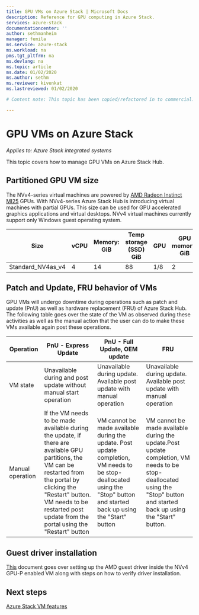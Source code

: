 ```yaml
--- 
title: GPU VMs on Azure Stack | Microsoft Docs 
description: Reference for GPU computing in Azure Stack. 
services: azure-stack 
documentationcenter: '' 
author: sethmanheim 
manager: femila 
ms.service: azure-stack 
ms.workload: na 
pms.tgt_pltfrm: na 
ms.devlang: na 
ms.topic: article 
ms.date: 01/02/2020 
ms.author: sethm 
ms.reviewer: kivenkat 
ms.lastreviewed: 01/02/2020

# Content note: This topic has been copied/refactored in to commercial.

--- 
```


# GPU VMs on Azure Stack 

*Applies to: Azure Stack integrated systems* 

This topic covers how to manage GPU VMs on Azure Stack Hub.


## Partitioned GPU VM size 

The NVv4-series virtual machines are powered by [AMD Radeon Instinct MI25](https://www.amd.com/en/products/professional-graphics/instinct-mi25) GPUs. With NVv4-series Azure Stack Hub is introducing virtual machines with partial GPUs. This size can be used for GPU accelerated graphics applications and virtual desktops. NVv4 virtual machines currently support only Windows guest operating system. 

| Size | vCPU | Memory: GiB | Temp storage (SSD) GiB | GPU | GPU memory: GiB | Max data disks | Max NICs | 
| --- | --- | --- | --- | --- | --- | --- | --- |   
| Standard_NV4as_v4 |4 |14 |88 | 1/8 | 2 | 4 | 2 | 

## Patch and Update, FRU behavior of VMs 

GPU VMs will undergo downtime during operations such as patch and update (PnU) as well as hardware replacement (FRU) of Azure Stack Hub. The following table goes over the state of the VM as observed during these activities as well as the manual action that the user can do to make these VMs available again post these operations. 

| Operation | PnU - Express Update | PnU - Full Update, OEM update | FRU | 
| --- | --- | --- | --- | 
| VM state  | Unavailable during and post update without manual start operation | Unavailable during update. Available post update with manual operation | Unavailable during update. Available post update with manual operation| 
| Manual operation | If the VM needs to be made available during the update, if there are available GPU partitions, the VM can be restarted from the portal by clicking the "Restart" button. VM needs to be restarted post update from the portal using the "Restart" button | VM cannot be made available during the update. Post update completion, VM needs to be stop-deallocated using the "Stop" button and started back up using the "Start" button | VM cannot be made available during the update.Post update completion, VM needs to be stop-deallocated using the "Stop" button and started back up using the "Start" button.| 

## Guest driver installation 

[This](/azure/virtual-machines/windows/n-series-amd-driver-setup) document goes over setting up the AMD guest driver inside the NVv4 GPU-P enabled VM along with steps on how to verify driver installation. 

## Next steps 

[Azure Stack VM features](azure-stack-vm-considerations.md)